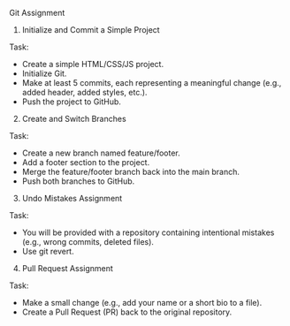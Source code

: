 Git Assignment
1. Initialize and Commit a Simple Project

Task:
- Create a simple HTML/CSS/JS project.
- Initialize Git.
- Make at least 5 commits, each representing a meaningful change (e.g., added header, added styles, etc.).
- Push the project to GitHub.

2. Create and Switch Branches

Task:
- Create a new branch named feature/footer.
- Add a footer section to the project.
- Merge the feature/footer branch back into the main branch.
- Push both branches to GitHub.

3. Undo Mistakes Assignment

Task:
- You will be provided with a repository containing intentional mistakes (e.g., wrong commits, deleted files).
- Use git revert.

4. Pull Request Assignment

Task:
- Make a small change (e.g., add your name or a short bio to a file).
- Create a Pull Request (PR) back to the original repository.

